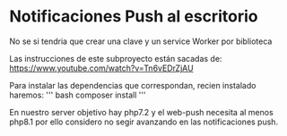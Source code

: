 
# Notificaciones Push al escritorio

No se si tendria que crear una clave y un service Worker por biblioteca

Las instrucciones de este subproyecto están sacadas de: 
https://www.youtube.com/watch?v=Tn6vEDrZjAU


Para instalar las dependencias que correspondan, recien instalado haremos:
''' bash
composer install
'''

En nuestro server objetivo hay php7.2 y el web-push necesita al menos php8.1
por ello considero no segir avanzando en las notificaciones push.

